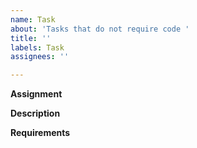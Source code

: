 ```yaml
---
name: Task
about: 'Tasks that do not require code '
title: ''
labels: Task
assignees: ''

---
```


**Assignment**

**Description**

**Requirements**
